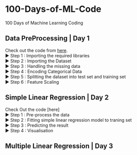# 100-Days-of-ML-Code
100 Days of Machine Learning Coding

## Data PreProcessing | Day 1
Check out the code from [here](https://github.com/omagrawal1111/100-Days-of-ML-Code/blob/main/Day_1_DataPreprocessing.md).
<br> ▶ Step 1 : Importing the required libraries
<br> ▶ Step 2 : Importing the Dataset
<br> ▶ Step 3 : Handling the missing data
<br> ▶ Step 4 : Encoding Categorical Data
<br> ▶ Step 5 : Splitting the dataset into test set and training set
<br> ▶ Step 6 : Feature Scaling

## Simple Linear Regression | Day 2
Check Out the code [here]
<br> ▶ Step 1 : Pre-process the data
<br> ▶ Step 2 : Fitting simple linear regression model to traning set
<br> ▶ Step 3 : Predicting the result
<br> ▶ Step 4 : Visualisation

## Multiple Linear Regression | Day 3

 
